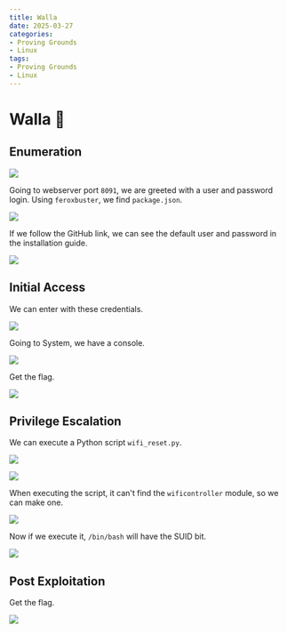 ```yaml
---
title: Walla
date: 2025-03-27
categories:
- Proving Grounds
- Linux
tags:
- Proving Grounds
- Linux
---
```


# Walla 🔸
<!-- more -->

## Enumeration

![](../assets/Pasted%20image%2020250327192638.png)

Going to webserver port `8091`, we are greeted with a user and password login.
Using `feroxbuster`, we find `package.json`.

![](../assets/Pasted%20image%2020250327194322.png)

If we follow the GitHub link, we can see the default user and password in the installation guide.

![](../assets/Pasted%20image%2020250327194400.png)

## Initial Access

We can enter with these credentials.

![](../assets/Pasted%20image%2020250327194446.png)

Going to System, we have a console.

![](../assets/Pasted%20image%2020250327194937.png)

Get the flag.

![](../assets/Pasted%20image%2020250327201231.png)

## Privilege Escalation

We can execute a Python script `wifi_reset.py`.

![](../assets/Pasted%20image%2020250327212959.png)

![](../assets/Pasted%20image%2020250327213017.png)

When executing the script, it can't find the `wificontroller` module, so we can make one.

![](../assets/Pasted%20image%2020250327213058.png)

Now if we execute it, `/bin/bash` will have the SUID bit.

![](../assets/Pasted%20image%2020250327213150.png)

## Post Exploitation

Get the flag.

![](../assets/Pasted%20image%2020250327213203.png)
